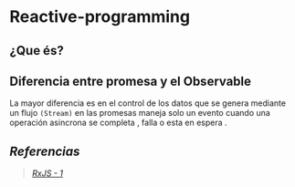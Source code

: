 # **Reactive-programming**

## ¿Que és?

## **Diferencia entre promesa y el Observable**

La mayor diferencia es en el control de los datos que se genera mediante un flujo `(Stream)`
en las promesas maneja solo un evento cuando una operación asincrona se completa , falla o esta en espera .


## *Referencias*

> [*RxJS - 1*](https://www.adictosaltrabajo.com/2017/11/14/programacion-reactiva-uso-de-la-libreria-rxjs/)